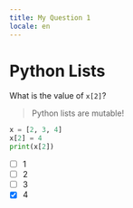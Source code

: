 ```yaml
---
title: My Question 1
locale: en
---
```


# Python Lists

What is the value of `x[2]`?

> Python lists are mutable!

```python
x = [2, 3, 4]
x[2] = 4
print(x[2])
```

- [ ] 1
- [ ] 2
- [ ] 3
- [x] 4
